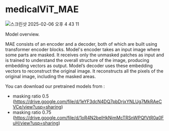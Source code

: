 # medicalViT_MAE


![스크린샷 2025-02-06 오후 4 43 11](https://github.com/user-attachments/assets/b791faa4-170f-467d-87a4-901df605e63e)


Model overview. 

MAE consists of an encoder and a decoder, both of which are built using transformer encoder blocks. Model's encoder takes an input image where some parts are masked. It receives only the unmasked patches as input and is trained to understand the overall structure of the image, producing embedding vectors as output. 
Model’s decoder uses these embedding vectors to reconstruct the original image. It reconstructs all the pixels of the original image, including the masked areas.


You can download our pretrained models from :
- masking ratio 0.5 (https://drive.google.com/file/d/1eYF3dcN4DQ7pbDrjxYNLUg7MkRAeCVCe/view?usp=sharing)
- masking ratio 0.75 (https://drive.google.com/file/d/1oR4N2belHkNjmMcTRSnWPQfVtR0a0FuH/view?usp=sharing)

